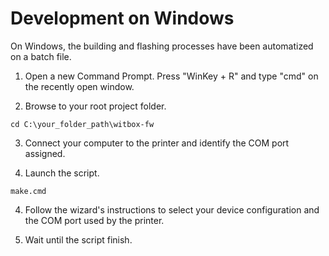 # Development on Windows
On Windows, the building and flashing processes have been automatized on a batch file.

1. Open a new Command Prompt. Press "WinKey + R" and type "cmd" on the recently open window.

2. Browse to your root project folder.
  ```
  cd C:\your_folder_path\witbox-fw
  ```

3. Connect your computer to the printer and identify the COM port assigned.

3. Launch the script.
  ```
  make.cmd
  ```

4. Follow the wizard's instructions to select your device configuration and the COM port used by the printer.

5. Wait until the script finish.